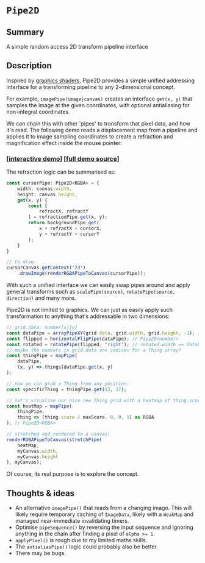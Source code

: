 # `Pipe2D`

## Summary

A simple random access 2D transform pipeline interface

## Description

Inspired by [graphics shaders](https://en.wikipedia.org/wiki/Shader), Pipe2D provides a simple unified addressing interface for a transforming pipeline to any 2-dimensional concept.

For example, `imagePipe(image|canvas)` creates an interface `get(x, y)` that samples the image at the given coordinates, with optional antialiasing for non-integral coordinates.

We can chain this with other 'pipes' to transform that pixel data, and how it's read. The following demo reads a displacement map from a pipeline and applies it to image sampling coordinates to create a refraction and magnification effect inside the mouse pointer:

### [[interactive demo](https://aleta.codes/pipe2d-demo/)] [[full demo source](./demo/src/main.ts)]

The refraction logic can be summarised as:

```ts
const cursorPipe: Pipe2D<RGBA> = {
	width: canvas.width,
	height: canvas.height,
	get(x, y) {
		const [
			refractX, refractY
		] = refractionPipe.get(x, y);
		return backgroundPipe.get(
			x + refractX + cursorX,
			y + refractY + cursorY
		);
	}
}

// to draw:
cursorCanvas.getContext("2d")
	.drawImage(renderRGBAPipeToCanvas(cursorPipe));
```
With such a unified interface we can easily swap pipes around and apply general transforms such as `scalePipe(source)`, `rotatePipe(source, direction)` and many more.

Pipe2D is not limited to graphics. We can just as easily apply such transformation to anything that's addressable in two dimensions:

```ts
// grid.data: number[x][y]
const dataPipe = arrayPipeXY(grid.data, grid.width, grid.height, -1); // Pipe2D<number>
const flipped = horizontalFlipPipe(dataPipe); // Pipe2D<number>
const rotated = rotatePipe(flipped, "right"); // rotated.width == dataPipe.height &v/v
// maybe the numbers in grid.data are indices for a Thing array?
const thingPipe = mapPipe(
	dataPipe,
	(x, y) => things[dataPipe.get(x, y)
);

// now we can grab a Thing from any position:
const specificThing = thingPipe.get(13, 37);

// let's visualise our nice new Thing grid with a heatmap of thing.score:
const heatMap = mapPipe(
	thingPipe,
	thing => [thing.score / maxScore, 0, 0, 1] as RGBA
); // Pipe2D<RGBA>

// stretched and rendered to a canvas:
renderRGBAPipeToCanvas(stretchPipe(
	heatMap,
	myCanvas.width,
	myCanvas.height
), myCanvas);
```

Of course, its real purpose is to explore the concept.

## Thoughts & ideas

* An alternative `imagePipe()` that reads from a changing image. This will likely require temporary caching of `ImageData`, likely with a `WeakMap` and managed near-immediate invalidating timers.
* Optimise `pipeSequence()` by reversing the input sequence and ignoring anything in the chain after finding a pixel of `alpha >= 1`.
* `applyPixel()` is rough due to my limited maths skills.
* The `antialiasPipe()` logic could probably also be better.
* There may be bugs.
